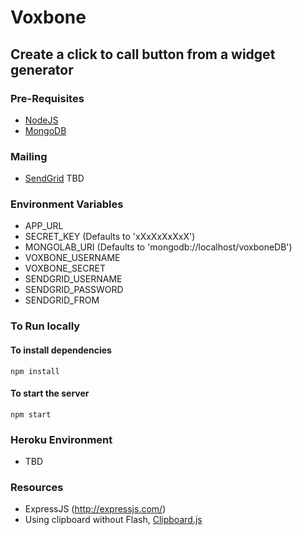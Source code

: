 # Voxbone
## Create a click to call button from a widget generator

### Pre-Requisites

* [NodeJS](https://nodejs.org)
* [MongoDB](https://nodejs.org)

### Mailing

* [SendGrid](sendgrid.com) TBD

### Environment Variables

* APP_URL
* SECRET_KEY (Defaults to 'xXxXxXxXxX')
* MONGOLAB_URI (Defaults to 'mongodb://localhost/voxboneDB')
* VOXBONE_USERNAME
* VOXBONE_SECRET
* SENDGRID_USERNAME
* SENDGRID_PASSWORD
* SENDGRID_FROM

### To Run locally

#### To install dependencies
```
npm install
```

#### To start the server
```
npm start
```

### Heroku Environment

* TBD

### Resources

* ExpressJS (http://expressjs.com/)
* Using clipboard without Flash, [Clipboard.js](https://zenorocha.github.io/clipboard.js/)
